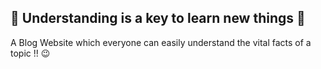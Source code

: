 ## 🚀 **Understanding is a key to learn new things** 🚀

A Blog Website which everyone can easily understand the vital facts of a topic !! 😉
